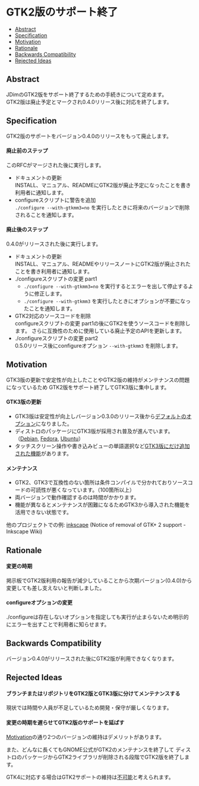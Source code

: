 # GTK2版のサポート終了

- [Abstract](#Abstract)
- [Specification](#Specification)
- [Motivation](#Motivation)
- [Rationale](#Rationale)
- [Backwards Compatibility](#Backwards)
- [Rejected Ideas](#Rejected)


<a name="Abstract"></a>
## Abstract
JDimのGTK2版をサポート終了するための手続きについて定めます。  
GTK2版は廃止予定とマークされ0.4.0リリース後に対応を終了します。


<a name="Specification"></a>
## Specification
GTK2版のサポートをバージョン0.4.0のリリースをもって廃止します。

#### 廃止前のステップ
このRFCがマージされた後に実行します。

- ドキュメントの更新  
  INSTALL、マニュアル、READMEにGTK2版が廃止予定になったことを書き利用者に通知します。
- configureスクリプトに警告を追加  
  `./configure --with-gtkmm3=no` を実行したときに将来のバージョンで削除されることを通知します。

#### 廃止後のステップ
0.4.0がリリースされた後に実行します。

- ドキュメントの更新  
  INSTALL、マニュアル、READMEやリリースノートにGTK2版が廃止されたことを書き利用者に通知します。
- ./configureスクリプトの変更 part1  
  - `./configure --with-gtkmm3=no` を実行するとエラーを出して停止するように修正します。
  - `./configure --with-gtkmm3` を実行したときにオプションが不要になったことを通知します。
- GTK2対応のソースコードを削除  
  configureスクリプトの変更 part1の後にGTK2を使うソースコードを削除します。
  さらに互換性のために使用している廃止予定のAPIを更新します。
- ./configureスクリプトの変更 part2  
  0.5.0リリース後にconfigureオプション `--with-gtkmm3` を削除します。


<a name="Motivation"></a>
## Motivation

GTK3版の更新で安定性が向上したことやGTK2版の維持がメンテナンスの問題になっているため
GTK2版をサポート終了してGTK3版に集中します。

#### GTK3版の更新
- GTK3版は安定性が向上しバージョン0.3.0のリリース後から[デフォルトのオプション][pr172]になりました。
- ディストロのパッケージにGTK3版が採用され普及が進んでいます。（[Debian], [Fedora], [Ubuntu]）
- タッチスクリーン操作や書き込みビューの単語選択など[GTK3版にだけ追加された機能][gtk3feature]があります。

#### メンテナンス
- GTK2、GTK3で互換性のない箇所は条件コンパイルで分かれておりソースコードの可読性が悪くなっています。（100箇所以上）
- 両バージョンで動作確認するのは時間がかかります。
- 機能が異なるとメンテナンスが困難になるためGTK3から導入された機能を活用できない状態です。

他のプロジェクトでの例: [inkscape][] (Notice of removal of GTK+ 2 support - Inkscape Wiki)

<a name="Rationale"></a>
## Rationale

#### 変更の時期
掲示板でGTK2版利用の報告が減少していることから次期バージョン(0.4.0)から変更しても差し支えないと判断しました。

#### configureオプションの変更
./configureは存在しないオプションを指定しても実行が止まらないため明示的にエラーを出すことで利用者に知らせます。


<a name="Backwards"></a>
## Backwards Compatibility

バージョン0.4.0がリリースされた後にGTK2版が利用できなくなります。


<a name="Rejected"></a>
## Rejected Ideas

#### ブランチまたはリポジトリをGTK2版とGTK3版に分けてメンテナンスする
現状では時間や人員が不足しているため開発・保守が厳しくなります。

#### 変更の時期を遅らせてGTK2版のサポートを延ばす

[Motivation](#Motivation)の通り2つのバージョンの維持はデメリットがあります。

また、どんなに長くてもGNOME公式がGTK2のメンテナンスを終了して
ディストロのパッケージからGTK2ライブラリが削除される段階でGTK2版を終了します。

GTK4に対応する場合はGTK2サポートの維持は[不可能][migrate]と考えられます。


[pr172]: https://github.com/JDimproved/JDim/pull/172 "Set gtkmm3 as default for configure script"
[Debian]: https://packages.debian.org/unstable/source/jdim
[Fedora]: https://src.fedoraproject.org/rpms/jd
[Ubuntu]: https://packages.ubuntu.com/source/focal/jdim
[gtk3feature]: https://jdimproved.github.io/JDim/start/#gtk3
[inkscape]: https://wiki.inkscape.org/wiki/index.php?title=Notice_of_removal_of_GTK%2B_2_support
[migrate]: https://developer.gnome.org/gtk4/3.98/gtk-migrating-2-to-4.html

